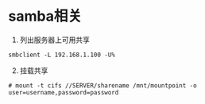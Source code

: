# samba相关

1. 列出服务器上可用共享

```
smbclient -L 192.168.1.100 -U%
```

2.  挂载共享

```
# mount -t cifs //SERVER/sharename /mnt/mountpoint -o user=username,password=password
```
